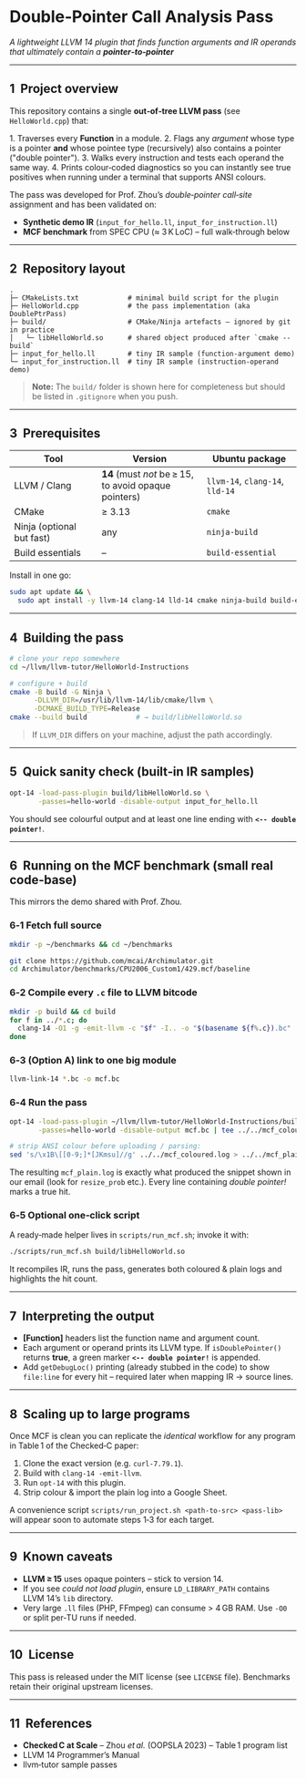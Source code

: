 # Double‑Pointer Call Analysis Pass

*A lightweight LLVM 14 plugin that finds function arguments and IR operands that ultimately contain a **pointer‑to‑pointer***

---

## 1  Project overview

This repository contains a single **out‑of‑tree LLVM pass** (see `HelloWorld.cpp`) that:

1. Traverses every **Function** in a module.
2. Flags any *argument* whose type is a pointer **and** whose pointee type (recursively) also contains a pointer ("double pointer").
3. Walks every instruction and tests each operand the same way.
4. Prints colour‑coded diagnostics so you can instantly see true positives when running under a terminal that supports ANSI colours.

The pass was developed for Prof. Zhou’s *double‑pointer call‑site* assignment and has been validated on:

* **Synthetic demo IR** (`input_for_hello.ll`, `input_for_instruction.ll`)
* **MCF benchmark** from SPEC CPU (≈ 3 K LoC) – full walk‑through below

---

## 2  Repository layout

```
.
├─ CMakeLists.txt            # minimal build script for the plugin
├─ HelloWorld.cpp            # the pass implementation (aka DoublePtrPass)
├─ build/                    # CMake/Ninja artefacts – ignored by git in practice
│   └─ libHelloWorld.so      # shared object produced after `cmake --build`
├─ input_for_hello.ll        # tiny IR sample (function‑argument demo)
└─ input_for_instruction.ll  # tiny IR sample (instruction‑operand demo)
```

> **Note:** The `build/` folder is shown here for completeness but should be listed in `.gitignore` when you push.

---

## 3  Prerequisites

| Tool                      | Version                                               | Ubuntu package                  |
| ------------------------- | ----------------------------------------------------- | ------------------------------- |
| LLVM / Clang              | **14** (must *not* be ≥ 15, to avoid opaque pointers) | `llvm-14`, `clang-14`, `lld-14` |
| CMake                     | ≥ 3.13                                                | `cmake`                         |
| Ninja (optional but fast) | any                                                   | `ninja-build`                   |
| Build essentials          | –                                                     | `build-essential`               |

Install in one go:

```bash
sudo apt update && \
  sudo apt install -y llvm-14 clang-14 lld-14 cmake ninja-build build-essential
```

---

## 4  Building the pass

```bash
# clone your repo somewhere
cd ~/llvm/llvm-tutor/HelloWorld-Instructions

# configure + build
cmake -B build -G Ninja \
      -DLLVM_DIR=/usr/lib/llvm-14/lib/cmake/llvm \
      -DCMAKE_BUILD_TYPE=Release
cmake --build build            # → build/libHelloWorld.so
```

> If `LLVM_DIR` differs on your machine, adjust the path accordingly.

---

## 5  Quick sanity check (built‑in IR samples)

```bash
opt-14 -load-pass-plugin build/libHelloWorld.so \
       -passes=hello-world -disable-output input_for_hello.ll
```

You should see colourful output and at least one line ending with **`<-- double pointer!`**.

---

## 6  Running on the MCF benchmark (small real code‑base)

This mirrors the demo shared with Prof. Zhou.

### 6‑1 Fetch full source

```bash
mkdir -p ~/benchmarks && cd ~/benchmarks

git clone https://github.com/mcai/Archimulator.git
cd Archimulator/benchmarks/CPU2006_Custom1/429.mcf/baseline
```

### 6‑2 Compile every `.c` file to LLVM bitcode

```bash
mkdir -p build && cd build
for f in ../*.c; do
  clang-14 -O1 -g -emit-llvm -c "$f" -I.. -o "$(basename ${f%.c}).bc"
done
```

### 6‑3 (Option A) link to one big module

```bash
llvm-link-14 *.bc -o mcf.bc
```

### 6‑4 Run the pass

```bash
opt-14 -load-pass-plugin ~/llvm/llvm-tutor/HelloWorld-Instructions/build/libHelloWorld.so \
       -passes=hello-world -disable-output mcf.bc | tee ../../mcf_coloured.log

# strip ANSI colour before uploading / parsing:
sed 's/\x1B\[[0-9;]*[JKmsu]//g' ../../mcf_coloured.log > ../../mcf_plain.log
```

The resulting `mcf_plain.log` is exactly what produced the snippet shown in our email (look for `resize_prob` etc.).  Every line containing *double pointer!* marks a true hit.

### 6‑5 Optional one‑click script

A ready‑made helper lives in `scripts/run_mcf.sh`; invoke it with:

```bash
./scripts/run_mcf.sh build/libHelloWorld.so
```

It recompiles IR, runs the pass, generates both coloured & plain logs and highlights the hit count.

---

## 7  Interpreting the output

* **\[Function]** headers list the function name and argument count.
* Each argument or operand prints its LLVM type.  If `isDoublePointer()` returns **true**,
  a green marker **`<-- double pointer!`** is appended.
* Add `getDebugLoc()` printing (already stubbed in the code) to show `file:line` for every hit – required later when mapping IR → source lines.

---

## 8  Scaling up to large programs

Once MCF is clean you can replicate the *identical* workflow for any program in Table 1 of the Checked‑C paper:

1. Clone the exact version (e.g. `curl-7.79.1`).
2. Build with `clang-14 -emit-llvm`.
3. Run `opt-14` with this plugin.
4. Strip colour & import the plain log into a Google Sheet.

A convenience script `scripts/run_project.sh <path-to-src> <pass-lib>` will appear soon to automate steps 1‑3 for each target.

---

## 9  Known caveats

* **LLVM ≥ 15** uses opaque pointers – stick to version 14.
* If you see *could not load plugin*, ensure `LD_LIBRARY_PATH` contains LLVM 14’s `lib` directory.
* Very large `.ll` files (PHP, FFmpeg) can consume > 4 GB RAM.  Use `-O0` or split per‑TU runs if needed.

---

## 10  License

This pass is released under the MIT license (see `LICENSE` file).  Benchmarks retain their original upstream licenses.

---

## 11  References

* **Checked C at Scale** – Zhou *et al.* (OOPSLA 2023) – Table 1 program list
* LLVM 14 Programmer’s Manual
* llvm‑tutor sample passes
